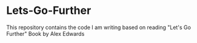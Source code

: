 # Lets-Go-Further
This repository contains the code I am writing based on reading "Let's Go Further" Book by Alex Edwards 

